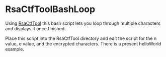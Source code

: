 # RsaCtfToolBashLoop
Using [RsaCtfTool](https://github.com/RsaCtfTool/RsaCtfTool) this bash script lets you loop through multiple characters and displays it once finished.

Place this script into the RsaCtfTool directory and edit the script for the n value, e value, and the encrypted characters.
There is a present helloWorld example.
